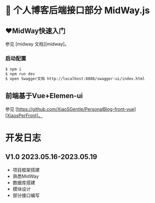 # 🚀 个人博客后端接口部分 MidWay.js


## ❤️MidWay快速入门

参见 [midway 文档][midway]。

### 启动配置

```bash
$ npm i
$ npm run dev
$ open Swagger文档 http://localhost:8888/swagger-ui/index.html
```

## 前端基于Vue+Elemen-ui

参见 [https://github.com/XiaoSGentle/PersonalBlog-front-vue][XiaosPerFront]。


# 开发日志

## V1.0 2023.05.16-2023.05.19

* 项目框架搭建
* 熟悉MidWay
* 数据库搭建
* 模块设计
* 部分接口编写

